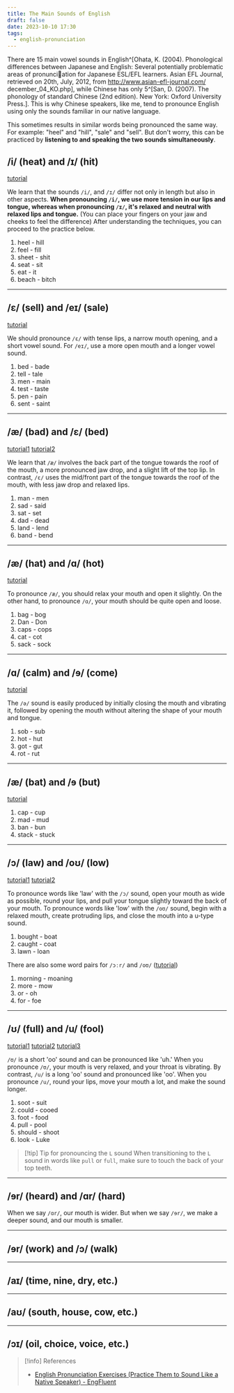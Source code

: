 ```yaml
---
title: The Main Sounds of English
draft: false
date: 2023-10-10 17:30
tags:
  - english-pronunciation
---
```


There are 15 main vowel sounds in English^[Ohata, K. (2004). Phonological differences between Japanese and English: Several potentially problematic areas of pronunciation for Japanese ESL/EFL learners. Asian EFL Journal, retrieved on 20th, July, 2012, from http://www.asian-efl-journal.com/ december_04_KO.php], while Chinese has only 5^[San, D. (2007). The phonology of standard Chinese (2nd edition). New York: Oxford University Press.]. This is why Chinese speakers, like me, tend to pronounce English using only the sounds familiar in our native language.

This sometimes results in similar words being pronounced the same way. For example: "heel" and "hill", "sale" and "sell". But don't worry, this can be practiced by **listening to and speaking the two sounds simultaneously**.

## /i/ (heat) and /ɪ/ (hit) 
[tutorial](https://www.youtube.com/watch?v=3dasuQ9u8i0)

We learn that the sounds `/i/`, and `/ɪ/` differ not only in length but also in other aspects. **When pronouncing `/i/`, we use more tension in our lips and tongue, whereas when pronouncing `/ɪ/`, it's relaxed and neutral with relaxed lips and tongue.** (You can place your fingers on your jaw and cheeks to feel the difference) After understanding the techniques, you can proceed to the practice below.
1. heel - hill
2. feel - fill
6. sheet - shit
3. seat - sit
4. eat - it
5. beach - bitch
---
## /ɛ/ (sell) and /eɪ/ (sale) 
[tutorial](https://www.youtube.com/watch?v=SqN3kGMLwio)

We should pronounce `/ɛ/` with tense lips, a narrow mouth opening, and a short vowel sound. For `/eɪ/`, use a more open mouth and a longer vowel sound.
1. bed - bade
2. tell - tale
3. men - main
4. test - taste
5. pen - pain
6. sent - saint
---
## /æ/ (bad) and /ɛ/ (bed) 
[tutorial1](https://www.youtube.com/watch?v=UM9gPzKs1Hg)   [tutorial2](https://www.youtube.com/watch?v=CNL5BmWQGiI)

We learn that `/æ/` involves the back part of the tongue towards the roof of the mouth, a more pronounced jaw drop, and a slight lift of the top lip. In contrast, `/ɛ/` uses the mid/front part of the tongue towards the roof of the mouth, with less jaw drop and relaxed lips.
1. man - men
2. sad - said
3. sat - set
4. dad - dead
5. land - lend
6. band - bend
---
## /æ/ (hat) and /ɑ/ (hot) 
[tutorial](https://www.youtube.com/watch?v=SMJrIzjnmDM)

To pronounce `/æ/`, you should relax your mouth and open it slightly. On the other hand, to pronounce `/ɑ/`, your mouth should be quite open and loose.
1. bag - bog
2. Dan - Don
3. caps - cops
4. cat - cot
5. sack - sock
---
## /ɑ/ (calm) and /ɘ/ (come) 
[tutorial](https://www.youtube.com/watch?v=f_7GJ34UYVE)

The `/ə/` sound is easily produced by initially closing the mouth and vibrating it, followed by opening the mouth without altering the shape of your mouth and tongue.
1. sob - sub
2. hot - hut
3. got - gut
4. rot - rut
---
## **/æ/ (bat) and /ɘ (but)** 
[tutorial](https://www.youtube.com/watch?v=RtbewuEu9E4)
1. cap - cup
2. mad - mud
3. ban - bun
4. stack - stuck
---
## /ɔ/ (law) and /oʊ/ (low) 
[tutorial1](https://www.youtube.com/watch?v=RRfAnwR1JaI) [tutorial2](https://clearpronunciation.com/law-low)

To pronounce words like 'law' with the `/ɔ/` sound, open your mouth as wide as possible, round your lips, and pull your tongue slightly toward the back of your mouth. To pronounce words like 'low' with the `/oʊ/` sound, begin with a relaxed mouth, create protruding lips, and close the mouth into a u-type sound.
1. bought - boat
2. caught - coat
3. lawn - loan

There are also some word pairs for `/ɔːr/` and `/oʊ/` ([tutorial](https://www.youtube.com/watch?v=ntv-3fAlbyE))
1. morning - moaning
2. more - mow
3. or - oh
4. for - foe

---
## /ʊ/ (full) and /u/ (fool)
[tutorial1](https://www.youtube.com/watch?v=21b69Q-9S6c) [tutorial2](https://www.youtube.com/watch?v=55PmcYbDKZs) [tutorial3](https://www.youtube.com/watch?v=5Qms8b6vKBs)

`/ʊ/` is a short 'oo' sound and can be pronounced like 'uh.' When you pronounce `/ʊ/`, your mouth is very relaxed, and your throat is vibrating. By contrast, `/u/` is a long 'oo' sound and pronounced like 'oo'. When you pronounce `/u/`, round your lips, move your mouth a lot, and make the sound longer.

1. soot - suit
2. could - cooed
3. foot - food
4. pull - pool
5. should - shoot
6. look - Luke

> [!tip] Tip for pronouncing the `L` sound
>  When transitioning to the `L` sound in words like `pull` or `full`, make sure to touch the back of your top teeth.

---
## /ɘr/ (heard) and /ɑr/ (hard)

When we say `/ɑr/`, our mouth is wider. But when we say `/ɘr/`, we make a deeper sound, and our mouth is smaller. 

---

## /ɘr/ (work) and /ɔ/ (walk)

---

## /aɪ/ (time, nine, dry, etc.)


---

## /aʊ/ (south, house, cow, etc.)


---

## /ɔɪ/ (oil, choice, voice, etc.)




> [!info] References
> - [English Pronunciation Exercises (Practice Them to Sound Like a Native Speaker) - EngFluent](https://engfluent.com/english-pronunciation-exercises)
